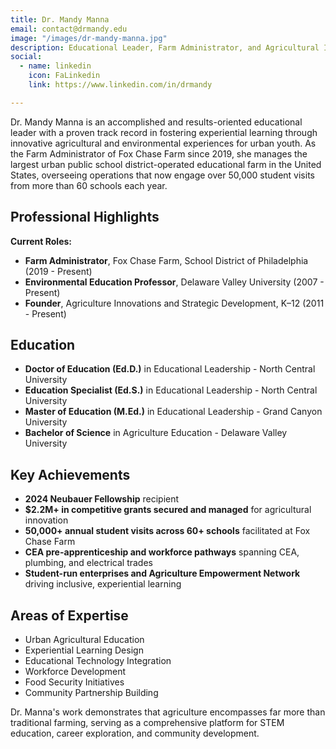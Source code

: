 ```yaml
---
title: Dr. Mandy Manna
email: contact@drmandy.edu
image: "/images/dr-mandy-manna.jpg"
description: Educational Leader, Farm Administrator, and Agricultural Innovation Expert
social:
  - name: linkedin
    icon: FaLinkedin
    link: https://www.linkedin.com/in/drmandy

---
```


Dr. Mandy Manna is an accomplished and results-oriented educational leader with a proven track record in fostering experiential learning through innovative agricultural and environmental experiences for urban youth. As the Farm Administrator of Fox Chase Farm since 2019, she manages the largest urban public school district-operated educational farm in the United States, overseeing operations that now engage over 50,000 student visits from more than 60 schools each year.

## Professional Highlights

**Current Roles:**
- **Farm Administrator**, Fox Chase Farm, School District of Philadelphia (2019 - Present)
- **Environmental Education Professor**, Delaware Valley University (2007 - Present)
- **Founder**, Agriculture Innovations and Strategic Development, K–12 (2011 - Present)

## Education
- **Doctor of Education (Ed.D.)** in Educational Leadership - North Central University
- **Education Specialist (Ed.S.)** in Educational Leadership - North Central University
- **Master of Education (M.Ed.)** in Educational Leadership - Grand Canyon University
- **Bachelor of Science** in Agriculture Education - Delaware Valley University

## Key Achievements
- **2024 Neubauer Fellowship** recipient
- **$2.2M+ in competitive grants secured and managed** for agricultural innovation
- **50,000+ annual student visits across 60+ schools** facilitated at Fox Chase Farm
- **CEA pre-apprenticeship and workforce pathways** spanning CEA, plumbing, and electrical trades
- **Student-run enterprises and Agriculture Empowerment Network** driving inclusive, experiential learning

## Areas of Expertise
- Urban Agricultural Education
- Experiential Learning Design
- Educational Technology Integration
- Workforce Development
- Food Security Initiatives
- Community Partnership Building

Dr. Manna's work demonstrates that agriculture encompasses far more than traditional farming, serving as a comprehensive platform for STEM education, career exploration, and community development.
